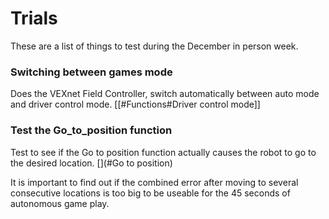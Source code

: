 # Trials

These are a list of things to test during the December in person week.

### Switching between games mode

Does the VEXnet Field Controller, switch automatically between auto mode and driver control mode. [[#Functions#Driver control mode]]

### Test the Go_to_position function

Test to see if the Go to position function actually causes the robot to go to the desired location. [](#Go to position)

It is important to find out if the combined error after moving to several consecutive locations is too big to be useable for the 45 seconds of autonomous game play.

